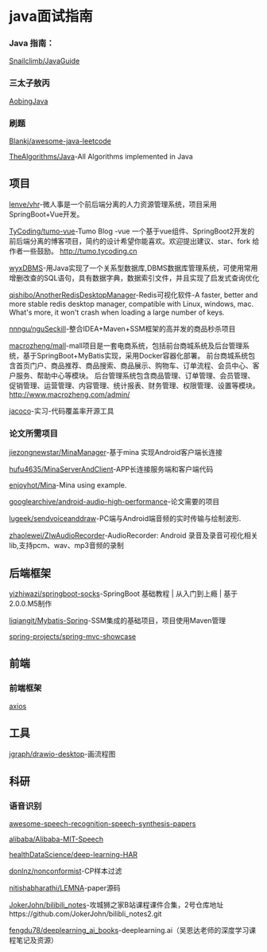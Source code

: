 # java面试指南

### Java 指南：
[Snailclimb/JavaGuide](https://github.com/Snailclimb/JavaGuide)

### 三太子敖丙
[AobingJava](https://github.com/AobingJava/JavaFamily)

### 刷题
[Blankj/awesome-java-leetcode](https://github.com/Blankj/awesome-java-leetcode)

[TheAlgorithms/Java](https://github.com/TheAlgorithms/Java)-All Algorithms implemented in Java

## 项目

[lenve/vhr](https://github.com/lenve/vhr)-微人事是一个前后端分离的人力资源管理系统，项目采用SpringBoot+Vue开发。

[TyCoding/tumo-vue](https://github.com/TyCoding/tumo-vue)-Tumo Blog -vue 一个基于vue组件、SpringBoot2开发的前后端分离的博客项目，简约的设计希望你能喜欢。欢迎提出建议、star、fork 给作者一些鼓励。 http://tumo.tycoding.cn


[wyxDBMS](https://github.com/wwwyanxin/wyxDBMS)-用Java实现了一个关系型数据库,DBMS数据库管理系统，可使用常用增删改查的SQL语句，具有数据字典，数据索引文件，并且实现了启发式查询优化

[qishibo/AnotherRedisDesktopManager](https://github.com/qishibo/AnotherRedisDesktopManager)-Redis可视化软件-A faster, better and more stable redis desktop manager, compatible with Linux, windows, mac. What's more, it won't crash when loading a large number of keys.

[nnngu/nguSeckill](https://github.com/nnngu/nguSeckill)-整合IDEA+Maven+SSM框架的高并发的商品秒杀项目

[macrozheng/mall](https://github.com/macrozheng/mall)-mall项目是一套电商系统，包括前台商城系统及后台管理系统，基于SpringBoot+MyBatis实现，采用Docker容器化部署。 前台商城系统包含首页门户、商品推荐、商品搜索、商品展示、购物车、订单流程、会员中心、客户服务、帮助中心等模块。 后台管理系统包含商品管理、订单管理、会员管理、促销管理、运营管理、内容管理、统计报表、财务管理、权限管理、设置等模块。 http://www.macrozheng.com/admin/

[jacoco](https://github.com/jacoco/jacoco)-实习-代码覆盖率开源工具

### 论文所需项目

[jiezongnewstar/MinaManager](https://github.com/jiezongnewstar/MinaManager)-基于mina 实现Android客户端长连接

[hufu4635/MinaServerAndClient](https://github.com/hufu4635/MinaServerAndClient)-APP长连接服务端和客户端代码

[enjoyhot/Mina](https://github.com/enjoyhot/Mina)-Mina using example.

[googlearchive/android-audio-high-performance](https://github.com/googlearchive/android-audio-high-performance)-论文需要的项目

[lugeek/sendvoiceanddraw](https://github.com/lugeek/sendvoiceanddraw)-PC端与Android端音频的实时传输与绘制波形.

[zhaolewei/ZlwAudioRecorder](https://github.com/zhaolewei/ZlwAudioRecorder)-AudioRecorder: Android 录音及录音可视化相关lib,支持pcm、wav、mp3音频的录制

## 后端框架

[yizhiwazi/springboot-socks](https://github.com/yizhiwazi/springboot-socks)-SpringBoot 基础教程 | 从入门到上瘾 | 基于2.0.0.M5制作

[liqiangit/Mybatis-Spring](https://github.com/liqiangit/Mybatis-Spring)-SSM集成的基础项目，项目使用Maven管理

[spring-projects/spring-mvc-showcase](https://github.com/spring-projects/spring-mvc-showcase)

## 前端

### 前端框架
[axios](https://github.com/axios/axios)


## 工具
[jgraph/drawio-desktop](https://github.com/jgraph/drawio-desktop)-画流程图

## 科研

### 语音识别
[awesome-speech-recognition-speech-synthesis-papers](https://github.com/tramphero/awesome-speech-recognition-speech-synthesis-papers)

[alibaba/Alibaba-MIT-Speech](https://github.com/alibaba/Alibaba-MIT-Speech)

[healthDataScience/deep-learning-HAR](https://github.com/healthDataScience/deep-learning-HAR)

[donlnz/nonconformist](https://github.com/donlnz/nonconformist)-CP样本过滤

[nitishabharathi/LEMNA](https://github.com/nitishabharathi/LEMNA)-paper源码

[JokerJohn/bilibili_notes](https://github.com/JokerJohn/bilibili_notes)-攻城狮之家B站课程课件合集，2号仓库地址https://github.com/JokerJohn/bilibli_notes2.git

[fengdu78/deeplearning_ai_books](https://github.com/fengdu78/deeplearning_ai_books)-deeplearning.ai（吴恩达老师的深度学习课程笔记及资源）


